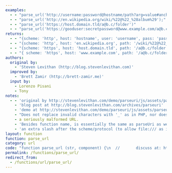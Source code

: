 ```yaml
---
examples:
  - - "parse_url('http://username:password@hostname/path?arg=value#anchor');"
  - - "parse_url('http://en.wikipedia.org/wiki/%22@%22_%28album%29');"
  - - "parse_url('https://host.domain.tld/a@b.c/folder')"
  - - "parse_url('https://gooduser:secretpassword@www.example.com/a@b.c/folder?foo=bar');"
returns:
  - - "{scheme: 'http', host: 'hostname', user: 'username', pass: 'password', path: '/path', query: 'arg=value', fragment: 'anchor'}"
  - - "{scheme: 'http', host: 'en.wikipedia.org', path: '/wiki/%22@%22_%28album%29'}"
  - - "{scheme: 'https', host: 'host.domain.tld', path: '/a@b.c/folder'}"
  - - "{ scheme: 'https', host: 'www.example.com', path: '/a@b.c/folder', query: 'foo=bar', user: 'gooduser', pass: 'secretpassword' }"
authors:
  original by:
    - 'Steven Levithan (http://blog.stevenlevithan.com)'
  improved by:
    - 'Brett Zamir (http://brett-zamir.me)'
  input by:
    - Lorenzo Pisani
    - Tony
notes:
  - - 'original by http://stevenlevithan.com/demo/parseuri/js/assets/parseuri.js'
    - 'blog post at http://blog.stevenlevithan.com/archives/parseuri'
    - 'demo at http://stevenlevithan.com/demo/parseuri/js/assets/parseuri.js'
    - "Does not replace invalid characters with '_' as in PHP, nor does it return false with"
    - a seriously malformed URL.
    - 'Besides function name, is essentially the same as parseUri as well as our allowing'
    - 'an extra slash after the scheme/protocol (to allow file:/// as in PHP)'
layout: function
function: parse_url
category: url
code: "function parse_url (str, component) {\n  //       discuss at: http://phpjs.org/functions/parse_url/\n  //      original by: Steven Levithan (http://blog.stevenlevithan.com)\n  // reimplemented by: Brett Zamir (http://brett-zamir.me)\n  //         input by: Lorenzo Pisani\n  //         input by: Tony\n  //      improved by: Brett Zamir (http://brett-zamir.me)\n  //             note: original by http://stevenlevithan.com/demo/parseuri/js/assets/parseuri.js\n  //             note: blog post at http://blog.stevenlevithan.com/archives/parseuri\n  //             note: demo at http://stevenlevithan.com/demo/parseuri/js/assets/parseuri.js\n  //             note: Does not replace invalid characters with '_' as in PHP, nor does it return false with\n  //             note: a seriously malformed URL.\n  //             note: Besides function name, is essentially the same as parseUri as well as our allowing\n  //             note: an extra slash after the scheme/protocol (to allow file:/// as in PHP)\n  //        example 1: parse_url('http://username:password@hostname/path?arg=value#anchor');\n  //        returns 1: {scheme: 'http', host: 'hostname', user: 'username', pass: 'password', path: '/path', query: 'arg=value', fragment: 'anchor'}\n  //        example 2: parse_url('http://en.wikipedia.org/wiki/%22@%22_%28album%29');\n  //        returns 2: {scheme: 'http', host: 'en.wikipedia.org', path: '/wiki/%22@%22_%28album%29'}\n  //        example 3: parse_url('https://host.domain.tld/a@b.c/folder')\n  //        returns 3: {scheme: 'https', host: 'host.domain.tld', path: '/a@b.c/folder'}\n  //        example 4: parse_url('https://gooduser:secretpassword@www.example.com/a@b.c/folder?foo=bar');\n  //        returns 4: { scheme: 'https', host: 'www.example.com', path: '/a@b.c/folder', query: 'foo=bar', user: 'gooduser', pass: 'secretpassword' }\n\n  try {\n    this.php_js = this.php_js || {}\n  } catch (e) {\n    this.php_js = {}\n  }\n\n  var query\n  var ini = (this.php_js && this.php_js.ini) || {}\n  var mode = (ini['phpjs.parse_url.mode'] && ini['phpjs.parse_url.mode'].local_value) || 'php'\n  var key = [\n    'source',\n    'scheme',\n    'authority',\n    'userInfo',\n    'user',\n    'pass',\n    'host',\n    'port',\n    'relative',\n    'path',\n    'directory',\n    'file',\n    'query',\n    'fragment'\n  ]\n  var parser = {\n    php: /^(?:([^:\\/?#]+):)?(?:\\/\\/()(?:(?:()(?:([^:@\\/]*):?([^:@\\/]*))?@)?([^:\\/?#]*)(?::(\\d*))?))?()(?:(()(?:(?:[^?#\\/]*\\/)*)()(?:[^?#]*))(?:\\?([^#]*))?(?:#(.*))?)/,\n    strict: /^(?:([^:\\/?#]+):)?(?:\\/\\/((?:(([^:@\\/]*):?([^:@\\/]*))?@)?([^:\\/?#]*)(?::(\\d*))?))?((((?:[^?#\\/]*\\/)*)([^?#]*))(?:\\?([^#]*))?(?:#(.*))?)/,\n    loose: /^(?:(?![^:@]+:[^:@\\/]*@)([^:\\/?#.]+):)?(?:\\/\\/\\/?)?((?:(([^:@\\/]*):?([^:@\\/]*))?@)?([^:\\/?#]*)(?::(\\d*))?)(((\\/(?:[^?#](?![^?#\\/]*\\.[^?#\\/.]+(?:[?#]|$)))*\\/?)?([^?#\\/]*))(?:\\?([^#]*))?(?:#(.*))?)/ // Added one optional slash to post-scheme to catch file:/// (should restrict this)\n  }\n\n  var m = parser[mode].exec(str)\n  var uri = {}\n  var i = 14\n\n  while (i--) {\n    if (m[i]) {\n      uri[key[i]] = m[i]\n    }\n  }\n\n  if (component) {\n    return uri[component.replace('PHP_URL_', '')\n      .toLowerCase()]\n  }\n\n  if (mode !== 'php') {\n    var name = (ini['phpjs.parse_url.queryKey'] &&\n      ini['phpjs.parse_url.queryKey'].local_value) || 'queryKey'\n    parser = /(?:^|&)([^&=]*)=?([^&]*)/g\n    uri[name] = {}\n    query = uri[key[12]] || ''\n    query.replace(parser, function ($0, $1, $2) {\n      if ($1) {\n        uri[name][$1] = $2\n      }\n    })\n  }\n\n  delete uri.source\n  return uri\n}\n"
permalink: /functions/parse_url/
redirect_from:
  - /functions/url/parse_url/
---
```


<!-- WARNING! This file is auto generated by `npm run web:inject`, do not edit by hand -->
